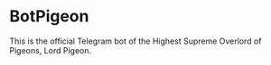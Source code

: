 # BotPigeon
This is the official Telegram bot of the Highest Supreme Overlord of Pigeons, Lord Pigeon.
